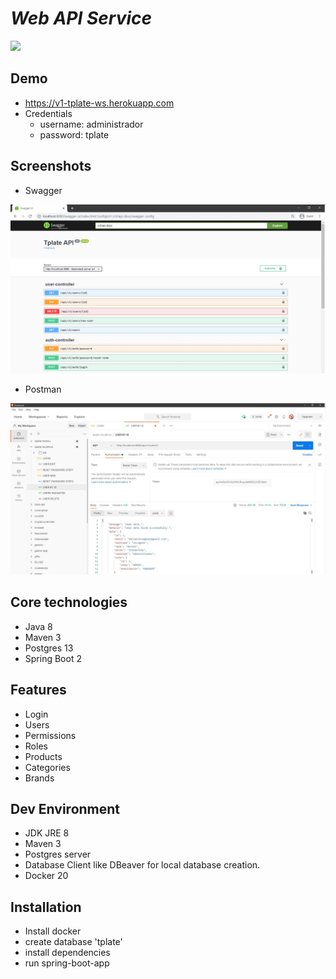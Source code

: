 # _Web API Service_
![](https://github.com/danielchungara1/v1-tplate-ws/workflows/tests/badge.svg)

## Demo
- https://v1-tplate-ws.herokuapp.com
- Credentials
    - username: administrador 
    - password: tplate

## Screenshots
- Swagger

![alt text](https://raw.githubusercontent.com/danielchungara1/v1-tplate-ws/develop/src/main/resources/imgs/readme/swagger.JPG?raw=true)

- Postman

![alt text](https://raw.githubusercontent.com/danielchungara1/v1-tplate-ws/develop/src/main/resources/imgs/readme/postman.JPG?raw=true)

## Core technologies 
- Java 8
- Maven 3  
- Postgres 13
- Spring Boot 2

## Features
- Login
- Users  
- Permissions 
- Roles
- Products
- Categories
- Brands

## Dev Environment

- JDK JRE 8
- Maven 3
- Postgres server
- Database Client like DBeaver for local database creation.
- Docker 20

## Installation
- Install docker
- create database 'tplate'
- install dependencies
- run spring-boot-app